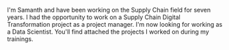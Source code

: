 I'm Samanth and have been working on the Supply Chain field for seven years. I had the opportunity to work on a Supply Chain Digital Transformation project as a project manager.
I'm now looking for working as a Data Scientist. You'll find attached the projects I worked on during my trainings.

